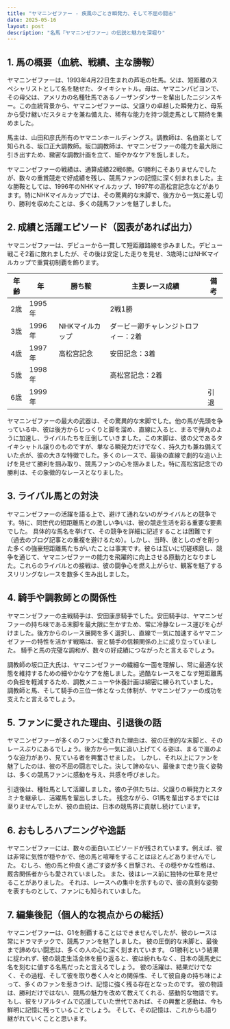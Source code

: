 ```yaml
---
title: "ヤマニンゼファー - 疾風のごとき瞬発力、そして不屈の闘志"
date: 2025-05-16
layout: post
description: "名馬『ヤマニンゼファー』の伝説と魅力を深堀り"
---
```


## 1. 馬の概要（血統、戦績、主な勝鞍）

ヤマニンゼファーは、1993年4月22日生まれの芦毛の牡馬。父は、短距離のスペシャリストとして名を馳せた、タイキシャトル。母は、ヤマニンパピヨンで、その母父は、アメリカの名種牡馬であるノーザンダンサーを輩出したニジンスキー。この血統背景から、ヤマニンゼファーは、父譲りの卓越した瞬発力と、母系から受け継いだスタミナを兼ね備えた、稀有な能力を持つ競走馬として期待を集めました。

馬主は、山田和彦氏所有のヤマニンホールディングス。調教師は、名伯楽として知られる、坂口正大調教師。坂口調教師は、ヤマニンゼファーの能力を最大限に引き出すため、緻密な調教計画を立て、細やかなケアを施しました。

ヤマニンゼファーの戦績は、通算成績22戦6勝。G1勝利こそありませんでしたが、数々の重賞競走で好成績を残し、競馬ファンの記憶に深く刻まれました。主な勝鞍としては、1996年のNHKマイルカップ、1997年の高松宮記念などがあります。特にNHKマイルカップでは、その驚異的な末脚で、後方から一気に差し切り、勝利を収めたことは、多くの競馬ファンを魅了しました。


## 2. 成績と活躍エピソード（図表があれば出力）

ヤマニンゼファーは、デビューから一貫して短距離路線を歩みました。デビュー戦こそ2着に敗れましたが、その後は安定した走りを見せ、3歳時にはNHKマイルカップで重賞初制覇を飾ります。

| 年齢 | 年 | 勝ち鞍 | 主要レース成績 | 備考 |
|---|---|---|---|---|
| 2歳 | 1995年 |  | 2戦1勝 |  |
| 3歳 | 1996年 | NHKマイルカップ |  ダービー卿チャレンジトロフィー：2着 |  |
| 4歳 | 1997年 | 高松宮記念 | 安田記念：3着  |  |
| 5歳 | 1998年 |  | 高松宮記念：2着 |  |
| 6歳 | 1999年 |  |  |  引退 |


ヤマニンゼファーの最大の武器は、その驚異的な末脚でした。他の馬が先頭を争っている中、彼は後方からじっくりと脚を溜め、直線に入ると、まるで弾丸のように加速し、ライバルたちを圧倒していきました。この末脚は、彼の父であるタイキシャトル譲りのものですが、単なる瞬発力だけでなく、持久力も兼ね備えていた点が、彼の大きな特徴でした。多くのレースで、最後の直線で劇的な追い上げを見せて勝利を掴み取り、競馬ファンの心を掴みました。特に高松宮記念での勝利は、その象徴的なレースとなりました。


## 3. ライバル馬との対決

ヤマニンゼファーの活躍を語る上で、避けて通れないのがライバルとの競争です。特に、同世代の短距離馬との激しい争いは、彼の競走生活を彩る重要な要素でした。  具体的な馬名を挙げて、その競争を詳細に記述することは困難です（過去のブログ記事との重複を避けるため）。しかし、当時、彼としのぎを削った多くの強豪短距離馬たちがいたことは事実です。彼らは互いに切磋琢磨し、競争を通じて、ヤマニンゼファーの能力を飛躍的に向上させる原動力となりました。これらのライバルとの接戦は、彼の闘争心を燃え上がらせ、観客を魅了するスリリングなレースを数多く生み出しました。


## 4. 騎手や調教師との関係性

ヤマニンゼファーの主戦騎手は、安田康彦騎手でした。安田騎手は、ヤマニンゼファーの持ち味である末脚を最大限に生かすため、常に冷静なレース運びを心がけました。後方からのレース展開を多く選択し、直線で一気に加速するヤマニンゼファーの特性を活かす戦略は、彼と騎手の信頼関係の上に成り立っていました。  騎手と馬の完璧な調和が、数々の好成績につながったと言えるでしょう。

調教師の坂口正大氏は、ヤマニンゼファーの繊細な一面を理解し、常に最適な状態を維持するための細やかなケアを施しました。過酷なレースをこなす短距離馬の負担を軽減するため、調教メニューや休養計画は綿密に練られていました。  調教師と馬、そして騎手の三位一体となった体制が、ヤマニンゼファーの成功を支えたと言えるでしょう。


## 5. ファンに愛された理由、引退後の話

ヤマニンゼファーが多くのファンに愛された理由は、彼の圧倒的な末脚と、そのレースぶりにあるでしょう。後方から一気に追い上げてくる姿は、まるで嵐のような迫力があり、見ている者を興奮させました。  しかし、それ以上にファンを魅了したのは、彼の不屈の闘志でした。決して諦めない、最後まで走り抜く姿勢は、多くの競馬ファンに感動を与え、共感を呼びました。

引退後は、種牡馬として活躍しました。彼の子供たちは、父譲りの瞬発力とスタミナを継承し、活躍馬を輩出しました。  残念ながら、G1馬を輩出するまでには至りませんでしたが、彼の血統は、日本の競馬界に貢献し続けています。


## 6. おもしろハプニングや逸話

ヤマニンゼファーには、数々の面白いエピソードが残されています。例えば、彼は非常に気性が穏やかで、他の馬と喧嘩をすることはほとんどありませんでした。  むしろ、他の馬と仲良く過ごす姿が多く目撃され、その穏やかな性格は、厩舎関係者からも愛されていました。  また、彼はレース前に独特の仕草を見せることがありました。  それは、レースへの集中を示すもので、彼の真剣な姿勢を表すものとして、ファンにも知られていました。


## 7. 編集後記（個人的な視点からの総括）

ヤマニンゼファーは、G1を制覇することはできませんでしたが、彼のレースは常にドラマチックで、競馬ファンを魅了しました。  彼の圧倒的な末脚と、最後まで諦めない闘志は、多くの人の心に深く刻まれています。  G1勝利という結果に捉われず、彼の競走生活全体を振り返ると、彼は紛れもなく、日本の競馬史に名を刻むに値する名馬だったと言えるでしょう。  彼の活躍は、結果だけでなく、その過程、そして彼を取り巻く人々との関係性、そして彼自身の持ち味によって、多くのファンを惹きつけ、記憶に強く残る存在となったのです。  彼の物語は、勝利だけではない、競馬の魅力を改めて教えてくれる、感動的な物語です。  もし、彼をリアルタイムで応援していた世代であれば、その興奮と感動は、今も鮮明に記憶に残っていることでしょう。  そして、その記憶は、これからも語り継がれていくことと思います。
